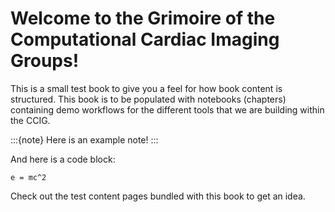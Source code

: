 # Welcome to the Grimoire of the Computational Cardiac Imaging Groups!

This is a small test book to give you a feel for how book content is
structured. This book is to be populated with notebooks (chapters) 
containing demo workflows for the different tools that we are building
within the CCIG.  

:::{note}
Here is an example note!
:::

And here is a code block:

```
e = mc^2
```

Check out the test content pages bundled with this book to get an idea.

